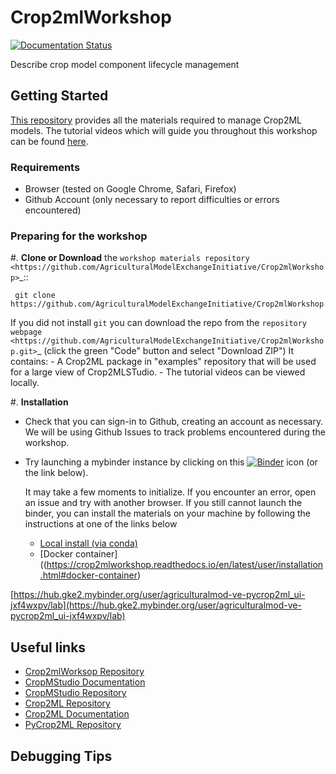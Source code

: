 # Crop2mlWorkshop
[![Documentation Status](https://readthedocs.org/projects/crop2mlworkshop/badge/?version=latest)](http://crop2mlworkshop.readthedocs.io/en/latest/?badge=latest)

Describe crop model component lifecycle management

## Getting Started

[This repository](https://github.com/AgriculturalModelExchangeInitiative/Crop2mlWorkshop) provides all the materials required to manage Crop2ML models. The tutorial videos which will guide you throughout this workshop can be found [here](https://crop2mlworkshop.readthedocs.io/en/latest/?badge=latest).

### Requirements

- Browser (tested on Google Chrome, Safari, Firefox)
- Github Account (only necessary to report difficulties or errors encountered)

### Preparing for the workshop

     
#. **Clone or Download** the `workshop materials repository <https://github.com/AgriculturalModelExchangeInitiative/Crop2mlWorkshop>`_::

     git clone https://github.com/AgriculturalModelExchangeInitiative/Crop2mlWorkshop.git

   If you did not install ``git`` you can download the repo from the `repository webpage <https://github.com/AgriculturalModelExchangeInitiative/Crop2mlWorkshop.git>`_ (click the green "Code" button and select "Download ZIP")
   It contains:
    - A Crop2ML package in "examples" repository that will be used for a large view of Crop2MLSTudio.
    - The tutorial videos can be viewed locally.

#. **Installation**

- Check that you can sign-in to Github, creating an account as necessary. We will be using Github Issues to track problems encountered during the workshop.

- Try launching a mybinder instance by clicking on this [![Binder](https://mybinder.org/badge_logo.svg)](https://mybinder.org/v2/gh/cropsinsilico/CiS2021-hackathon/HEAD) icon (or the link below).

  It may take a few moments to initialize. If you encounter an error, open an issue and try with another browser. If you still cannot launch the binder, you can install the materials on your machine by following the instructions at one of the links below
  - [Local install (via conda)](https://crop2mlworkshop.readthedocs.io/en/latest/user/installation.html#local-install)
  - [Docker container]((https://crop2mlworkshop.readthedocs.io/en/latest/user/installation.html#docker-container)

[https://hub.gke2.mybinder.org/user/agriculturalmod-ve-pycrop2ml_ui-jxf4wxpv/lab](https://hub.gke2.mybinder.org/user/agriculturalmod-ve-pycrop2ml_ui-jxf4wxpv/lab)

## Useful links

- [Crop2mlWorksop Repository](https://github.com/AgriculturalModelExchangeInitiative/Crop2mlWorkshop)
- [CropMStudio Documentation](https://crop2mlworkshop.readthedocs.io/en/latest/?badge=latest)
- [CropMStudio Repository](hhttps://github.com/AgriculturalModelExchangeInitiative/Pycrop2ml_ui)
- [Crop2ML Repository](https://github.com/AgriculturalModelExchangeInitiative/Crop2ML)
- [Crop2ML Documentation](https://crop2ml.readthedocs.io/en/latest/?badge=latest)
- [PyCrop2ML Repository](https://github.com/AgriculturalModelExchangeInitiative/PyCrop2ML)


## Debugging Tips


